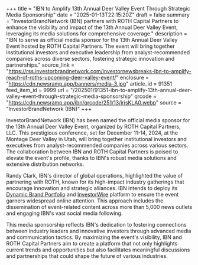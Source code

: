 +++
title = "IBN to Amplify 13th Annual Deer Valley Event Through Strategic Media Sponsorship"
date = "2025-01-13T22:15:20Z"
draft = false
summary = "InvestorBrandNetwork (IBN) partners with ROTH Capital Partners to enhance the visibility and impact of the 13th Annual Deer Valley Event, leveraging its media solutions for comprehensive coverage."
description = "IBN to serve as official media sponsor for the 13th Annual Deer Valley Event hosted by ROTH Capital Partners. The event will bring together institutional investors and executive leadership from analyst-recommended companies across diverse sectors, fostering strategic innovation and partnerships."
source_link = "https://rss.investorbrandnetwork.com/investornewsbreaks-ibn-to-amplify-reach-of-roths-upcoming-deer-valley-event/"
enclosure = "https://cdn.newsramp.app/banners/media-3.jpg"
article_id = 91351
feed_item_id = 9999
url = "/202501/91351-ibn-to-amplify-13th-annual-deer-valley-event-through-strategic-media-sponsorship"
qrcode = "https://cdn.newsramp.app/ibn/qrcode/251/13/irisKLA0.webp"
source = "InvestorBrandNetwork (IBN)"
+++

<p>InvestorBrandNetwork (IBN) has been named the official media sponsor for the 13th Annual Deer Valley Event, organized by ROTH Capital Partners, LLC. This prestigious conference, set for December 11-14, 2024, at the Montage Deer Valley in Utah, will bring together institutional investors and executives from analyst-recommended companies across various sectors. The collaboration between IBN and ROTH Capital Partners is poised to elevate the event's profile, thanks to IBN's robust media solutions and extensive distribution networks.</p><p>Randy Clark, IBN's director of global operations, highlighted the value of partnering with ROTH, known for its high-impact industry gatherings that encourage innovation and strategic alliances. IBN intends to deploy its <a href="https://www.investorbrandnetwork.com" rel="nofollow" target="_blank">Dynamic Brand Portfolio</a> and <a href="https://www.investorwire.com" rel="nofollow" target="_blank">InvestorWire</a> platform to ensure the event garners widespread online attention. This approach includes the dissemination of event-related content across more than 5,000 news outlets and engaging IBN's vast social media following.</p><p>This media sponsorship reflects IBN's dedication to fostering connections between industry leaders and innovative investors through advanced media and communication tactics. By maximizing the event's visibility, IBN and ROTH Capital Partners aim to create a platform that not only highlights current trends and opportunities but also facilitates meaningful discussions and partnerships that could shape the future of various industries.</p>